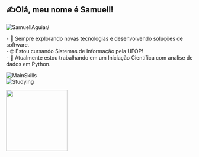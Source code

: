 ## ✍Olá, meu nome é <strong>Samuell!</strong>
<p align="left"> <img src=https://komarev.com/ghpvc/?username=SamuellAguiar alt=SamuellAguiar/> </p>
<p>
  - 🤔 Sempre explorando novas tecnologias e desenvolvendo soluções de software. <br>
  - 🤓 Estou cursando Sistemas de Informação pela UFOP!<br>
  - 🔭 Atualmente estou trabalhando em um Iniciação Científica com analíse de dados em Python.
  <br>
</p>
<div>
    <img src="https://github-readme-tech-stack.vercel.app/api/cards? title=Main+Skills&fontSize=16&lineCount=1&line1=html5%2Chtml5%2Cb96022%3Bcss3%2Ccss3%2C3673ad%3Bjavascript%2Cjavascript%2Cf8fa1c%3Bjava%2Cjava%2Cf29e59%3B" alt="MainSkills"/>
</div>

<div>
    <img src="https://github-readme-tech-stack.vercel.app/api/cards?     title=Studying&fontSize=16&lineCount=1&line1=react%2Creact%2C971d1d%3Btypescript%2Ctypescript%2C2d928e%3B" alt="Studying" />
</div>

<div>
    <p align="center">
      <a href="https://github.com/SamuellAguiar">
        <img align="left" height="165" src="https://github-readme-stats.vercel.app/api?      
        username=SamuellAguiar&theme=tokyonight&show_icons=true&count_private=true&include_all_commits=true" />
    </a>
  </p>
</div>
<br>
